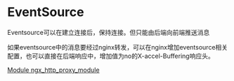 # EventSource

Eventsource可以在建立连接后，保持连接。但只能由后端向前端推送消息

如果eventsource中的消息要经过nginx转发，可以在nginx增加eventsource相关配置，也可以直接在后端响应中，增加值为no的X-accel-Buffering响应头。

[Module ngx_http_proxy_module](https://nginx.org/en/docs/http/ngx_http_proxy_module.html#proxy_buffer_size)